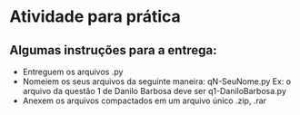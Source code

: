 # Atividade para prática

## Algumas instruções para a entrega:

- Entreguem os arquivos .py
- Nomeiem os seus arquivos da seguinte maneira: qN-SeuNome.py
  Ex: o arquivo da questão 1 de Danilo Barbosa deve ser q1-DaniloBarbosa.py
- Anexem os arquivos compactados em um arquivo único .zip, .rar